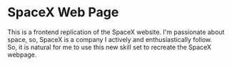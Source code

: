 # SpaceX Web Page 
This is a frontend replication of the SpaceX website.
I'm passionate about space, so, SpaceX is a company I 
actively and enthusiastically follow.  
So, it is natural for me to use this new skill set to recreate the SpaceX webpage.